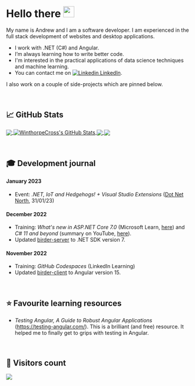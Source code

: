 
# Hello there <img src="https://birderstorage.blob.core.windows.net/domain/wave.gif" width="30px" height="30px" />

My name is Andrew and I am a software developer.  I am experienced in the full stack development of websites and desktop applications.

- I work with .NET (C#) and Angular.
- I’m always learning how to write better code.
- I'm interested in the practical applications of data science techniques and machine learning.
- You can contact me on  [![Linkedin](https://i.stack.imgur.com/gVE0j.png) LinkedIn][2].

[2]: https://www.linkedin.com/in/andrewstuartcross/

I also work on a couple of side-projects which are pinned below.

&nbsp;
## &#x1f4c8; GitHub Stats

<a href="https://github.com/WinthorpeCross/WinthorpeCross">
  <img align="center" src="https://github-readme-stats.vercel.app/api/top-langs/?username=WinthorpeCross&hide=html,scss&title_color=ffffff&text_color=c9cacc&icon_color=2bbc8a&bg_color=1d1f21&langs_count=3" />
</a>
<a href="https://github.com/WinthorpeCross/WinthorpeCross">
  <img align="center" src="https://github-readme-stats.vercel.app/api?username=WinthorpeCross&show_icons=true&line_height=27&count_private=true&title_color=ffffff&text_color=c9cacc&icon_color=2bbc8a&bg_color=1d1f21" alt="WinthorpeCross's GitHub Stats" />
</a>

<a href="https://github.com/WinthorpeCross/birder-server">
  <img align="center" src="https://github-readme-stats.vercel.app/api/pin/?username=WinthorpeCross&repo=birder-server&title_color=ffffff&text_color=c9cacc&icon_color=2bbc8a&bg_color=1d1f21" />
</a>

<a href="https://github.com/WinthorpeCross/birder-client">
  <img align="center" src="https://github-readme-stats.vercel.app/api/pin/?username=WinthorpeCross&repo=birder-client&title_color=ffffff&text_color=c9cacc&icon_color=2bbc8a&bg_color=1d1f21" />
</a> 

&nbsp;
## :mortar_board: Development journal

<!---  #### February 2023             -->

#### January 2023
- Event:  _.NET, IoT and Hedgehogs! + Visual Studio Extensions_  (<a href="https://dotnetnorth.org.uk/">Dot Net North</a>, 31/01/23)

#### December 2022
- Training: _What's new in ASP.NET Core 7.0_ (Microsoft Learn, <a href="https://learn.microsoft.com/en-us/aspnet/core/release-notes/aspnetcore-7.0?source=recommendations&view=aspnetcore-7.0">here</a>) and _C# 11 and beyond_ (summary on YouTube, <a href="https://www.youtube.com/watch?v=Z8SL0Vv30j8">here</a>).
- Updated <a href="https://github.com/WinthorpeCross/birder-server">birder-server</a> to .NET SDK version 7.

#### November 2022
- Training: _GitHub Codespaces_ (LinkedIn Learning)
- Updated <a href="https://github.com/WinthorpeCross/birder-client">birder-client</a> to Angular version 15.

&nbsp;
## :star: Favourite learning resources
- _Testing Angular, A Guide to Robust Angular Applications_ (https://testing-angular.com/).  This is a brilliant (and free) resource.  It helped me to finally get to grips with testing in Angular.


&nbsp;
## :abacus: Visitors count

<img src="https://profile-counter.glitch.me/WinthorpeCross/count.svg" />

